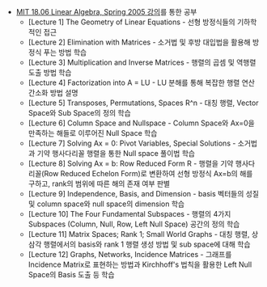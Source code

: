- [MIT 18.06 Linear Algebra, Spring 2005 강의](https://youtube.com/playlist?list=PLE7DDD91010BC51F8&si=xhU9hwC8e3WewbKC)를 통한 공부
  - [Lecture 1] The Geometry of Linear Equations - 선형 방정식들의 기하학적인 접근 
  - [Lecture 2] Elimination with Matrices - 소거법 및 후방 대입법을 활용해 방정식 푸는 방법 학습
  - [Lecture 3] Multiplication and Inverse Matrices - 행렬의 곱셈 및 역행렬 도출 방법 학습
  - [Lecture 4] Factorization into A = LU - LU 분해를 통해 복잡한 행렬 연산 간소화 방법 설명
  - [Lecture 5] Transposes, Permutations, Spaces R^n - 대칭 행렬, Vector Space와 Sub Space의 정의 학습
  - [Lecture 6] Column Space and Nullspace - Column Space와 Ax=0을 만족하는 해들로 이루어진 Null Space 학습
  - [Lecture 7] Solving Ax = 0: Pivot Variables, Special Solutions - 소거법과 기약 행사다리꼴 행렬을 통한 Null space 풀이법 학습
  - [Lecture 8] Solving Ax = b: Row Reduced Form R - 행렬을 기약 행사다리꼴(Row Reduced Echelon Form)로 변환하여 선형 방정식 Ax=b의 해를 구하고, rank의 범위에 따른 해의 존재 여부 판별
  - [Lecture 9] Independence, Basis, and Dimension - basis 벡터들의 성질 및 column space와 null space의 dimension 학습
  - [Lecture 10] The Four Fundamental Subspaces - 행렬의 4가지 Subspaces (Column, Null, Row, Left Null Space) 공간의 정의 학습
  - [Lecture 11] Matrix Spaces; Rank 1; Small World Graphs - 대칭 행렬, 상삼각 행렬에서의 basis와 rank 1 행렬 생성 방법 및 sub space에 대해 학습
  - [Lecture 12] Graphs, Networks, Incidence Matrices - 그래프를 Incidence Matrix로 표현하는 방법과 Kirchhoff's 법칙을 활용한 Left Null Space의 Basis 도출 등 학습
